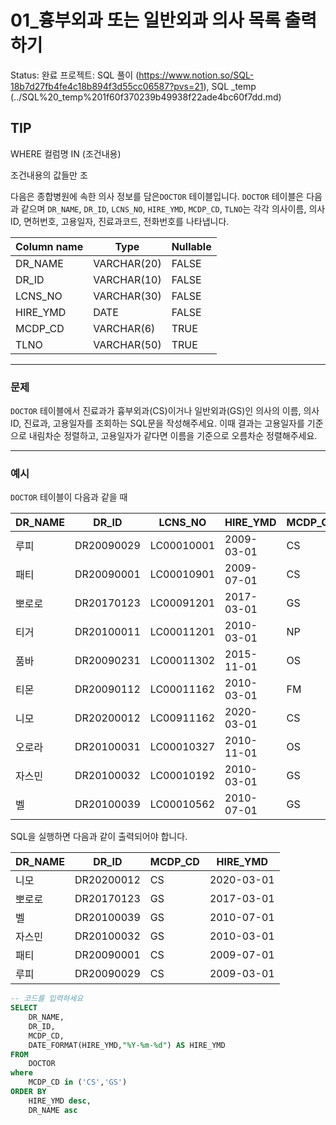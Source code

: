 # 01_흉부외과 또는 일반외과 의사 목록 출력하기

Status: 완료
프로젝트: SQL 풀이 (https://www.notion.so/SQL-18b7d27fb4fe4c18b894f3d55cc06587?pvs=21), SQL _temp (../SQL%20_temp%201f60f370239b49938f22ade4bc60f7dd.md)

## TIP

WHERE 컬럼명 IN (조건내용)

조건내용의 값들만 조

다음은 종합병원에 속한 의사 정보를 담은`DOCTOR` 테이블입니다. `DOCTOR` 테이블은 다음과 같으며 `DR_NAME`, `DR_ID`, `LCNS_NO`, `HIRE_YMD`, `MCDP_CD`, `TLNO`는 각각 의사이름, 의사ID, 면허번호, 고용일자, 진료과코드, 전화번호를 나타냅니다.

| Column name | Type | Nullable |
| --- | --- | --- |
| DR_NAME | VARCHAR(20) | FALSE |
| DR_ID | VARCHAR(10) | FALSE |
| LCNS_NO | VARCHAR(30) | FALSE |
| HIRE_YMD | DATE | FALSE |
| MCDP_CD | VARCHAR(6) | TRUE |
| TLNO | VARCHAR(50) | TRUE |

---

### 문제

`DOCTOR` 테이블에서 진료과가 흉부외과(CS)이거나 일반외과(GS)인 의사의 이름, 의사ID, 진료과, 고용일자를 조회하는 SQL문을 작성해주세요. 이때 결과는 고용일자를 기준으로 내림차순 정렬하고, 고용일자가 같다면 이름을 기준으로 오름차순 정렬해주세요.

---

### 예시

`DOCTOR` 테이블이 다음과 같을 때

| DR_NAME | DR_ID | LCNS_NO | HIRE_YMD | MCDP_CD | TLNO |
| --- | --- | --- | --- | --- | --- |
| 루피 | DR20090029 | LC00010001 | 2009-03-01 | CS | 01085482011 |
| 패티 | DR20090001 | LC00010901 | 2009-07-01 | CS | 01085220122 |
| 뽀로로 | DR20170123 | LC00091201 | 2017-03-01 | GS | 01034969210 |
| 티거 | DR20100011 | LC00011201 | 2010-03-01 | NP | 01034229818 |
| 품바 | DR20090231 | LC00011302 | 2015-11-01 | OS | 01049840278 |
| 티몬 | DR20090112 | LC00011162 | 2010-03-01 | FM | 01094622190 |
| 니모 | DR20200012 | LC00911162 | 2020-03-01 | CS | 01089483921 |
| 오로라 | DR20100031 | LC00010327 | 2010-11-01 | OS | 01098428957 |
| 자스민 | DR20100032 | LC00010192 | 2010-03-01 | GS | 01023981922 |
| 벨 | DR20100039 | LC00010562 | 2010-07-01 | GS | 01058390758 |

SQL을 실행하면 다음과 같이 출력되어야 합니다.

| DR_NAME | DR_ID | MCDP_CD | HIRE_YMD |
| --- | --- | --- | --- |
| 니모 | DR20200012 | CS | 2020-03-01 |
| 뽀로로 | DR20170123 | GS | 2017-03-01 |
| 벨 | DR20100039 | GS | 2010-07-01 |
| 자스민 | DR20100032 | GS | 2010-03-01 |
| 패티 | DR20090001 | CS | 2009-07-01 |
| 루피 | DR20090029 | CS | 2009-03-01 |

```sql
-- 코드를 입력하세요
SELECT 
    DR_NAME,
    DR_ID,
    MCDP_CD,
    DATE_FORMAT(HIRE_YMD,"%Y-%m-%d") AS HIRE_YMD
FROM 
    DOCTOR
where 
    MCDP_CD in ('CS','GS')
ORDER BY
    HIRE_YMD desc,
    DR_NAME asc
```